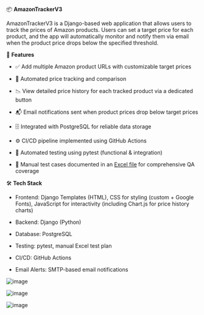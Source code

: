 📦 **AmazonTrackerV3**

AmazonTrackerV3 is a Django-based web application that allows users to track the prices of Amazon products. Users can set a target price for each product, and the app will automatically monitor and notify them via email when the product price drops below the specified threshold.

🚀 **Features**

- ✅ Add multiple Amazon product URLs with customizable target prices

- 🔄 Automated price tracking and comparison

- 📉 View detailed price history for each tracked product via a dedicated button

- 📬 Email notifications sent when product prices drop below target prices

- 🗄️ Integrated with PostgreSQL for reliable data storage

- ⚙️ CI/CD pipeline implemented using GitHub Actions

- 🧪 Automated testing using pytest (functional & integration)

- 📝 Manual test cases documented in an [Excel file](./amazon_price_tracker_test_cases1.xlsx) for comprehensive QA coverage


🛠 **Tech Stack**

- Frontend: Django Templates (HTML), CSS for styling (custom + Google Fonts), JavaScript for interactivity (including Chart.js for price history charts)

- Backend: Django (Python)

- Database: PostgreSQL

- Testing: pytest, manual Excel test plan

- CI/CD: GitHub Actions

- Email Alerts: SMTP-based email notifications


![image](https://github.com/user-attachments/assets/694fc3fb-139e-4d8c-a734-1af990b7eb68)

![image](https://github.com/user-attachments/assets/194b33c9-b903-443e-8f86-da02a89972dc)

![image](https://github.com/user-attachments/assets/fc8f634f-a167-4375-ba99-e7487e342bfc)
